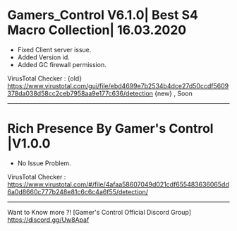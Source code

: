 # Gamers_Control V6.1.0| Best S4 Macro Collection| 16.03.2020

- Fixed Client server issue.
- Added Version id.
- Added GC firewall permission.

VirusTotal Checker : {old} https://www.virustotal.com/gui/file/ebd4699e7b2534b4dce27d50ccdf5609378da038d58cc2ceb7958aa9e177c636/detection
{new} , Soon
_____________________________

# Rich Presence By Gamer's Control |V1.0.0

- No Issue Problem.

VirusTotal Checker : https://www.virustotal.com/#/file/4afaa58607049d021cdf655483636065dd6a0d8660c777b248e81c6c6c4a6f55/detection/

_____________________________

Want to Know more ?! [Gamer's Control Official Discord Group]
https://discord.gg/Uw8Apaf
